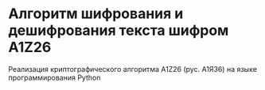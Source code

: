 # Алгоритм шифрования и дешифрования текста шифром A1Z26 
Реализация криптографического алгоритма A1Z26 (рус. А1Я36) на языке программирования Python
